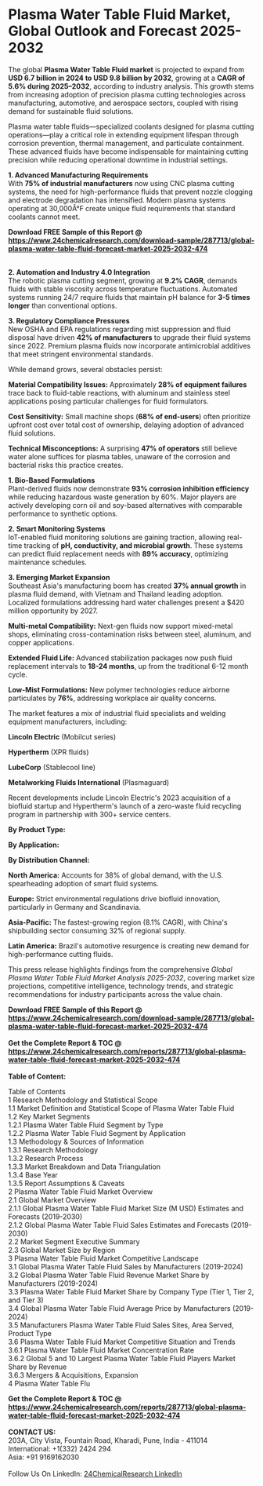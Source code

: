 <h1>Plasma Water Table Fluid Market, Global Outlook and Forecast 2025-2032</h1><p>The global <strong>Plasma Water Table Fluid market</strong> is projected to expand from <strong>USD 6.7 billion in 2024 to USD 9.8 billion by 2032</strong>, growing at a <strong>CAGR of 5.6% during 2025–2032</strong>, according to industry analysis. This growth stems from increasing adoption of precision plasma cutting technologies across manufacturing, automotive, and aerospace sectors, coupled with rising demand for sustainable fluid solutions.</p><p>Plasma water table fluids—specialized coolants designed for plasma cutting operations—play a critical role in extending equipment lifespan through corrosion prevention, thermal management, and particulate containment. These advanced fluids have become indispensable for maintaining cutting precision while reducing operational downtime in industrial settings.</p><p><strong>1. Advanced Manufacturing Requirements</strong><br>
With <strong>75% of industrial manufacturers</strong> now using CNC plasma cutting systems, the need for high-performance fluids that prevent nozzle clogging and electrode degradation has intensified. Modern plasma systems operating at 30,000Â°F create unique fluid requirements that standard coolants cannot meet.</p><div><b>Download FREE Sample of this Report @ 
            <a href="https://www.24chemicalresearch.com/download-sample/287713/global-plasma-water-table-fluid-forecast-market-2025-2032-474">
            https://www.24chemicalresearch.com/download-sample/287713/global-plasma-water-table-fluid-forecast-market-2025-2032-474</a></b></div><br><p><strong>2. Automation and Industry 4.0 Integration</strong><br>
The robotic plasma cutting segment, growing at <strong>9.2% CAGR</strong>, demands fluids with stable viscosity across temperature fluctuations. Automated systems running 24/7 require fluids that maintain pH balance for <strong>3-5 times longer</strong> than conventional options.</p><p><strong>3. Regulatory Compliance Pressures</strong><br>
New OSHA and EPA regulations regarding mist suppression and fluid disposal have driven <strong>42% of manufacturers</strong> to upgrade their fluid systems since 2022. Premium plasma fluids now incorporate antimicrobial additives that meet stringent environmental standards.</p><p>While demand grows, several obstacles persist:</p><p><strong>Material Compatibility Issues:</strong> Approximately <strong>28% of equipment failures</strong> trace back to fluid-table reactions, with aluminum and stainless steel applications posing particular challenges for fluid formulators.</p><p><strong>Cost Sensitivity:</strong> Small machine shops (<strong>68% of end-users</strong>) often prioritize upfront cost over total cost of ownership, delaying adoption of advanced fluid solutions.</p><p><strong>Technical Misconceptions:</strong> A surprising <strong>47% of operators</strong> still believe water alone suffices for plasma tables, unaware of the corrosion and bacterial risks this practice creates.</p><p><strong>1. Bio-Based Formulations</strong><br>
Plant-derived fluids now demonstrate <strong>93% corrosion inhibition efficiency</strong> while reducing hazardous waste generation by 60%. Major players are actively developing corn oil and soy-based alternatives with comparable performance to synthetic options.</p><p><strong>2. Smart Monitoring Systems</strong><br>
IoT-enabled fluid monitoring solutions are gaining traction, allowing real-time tracking of <strong>pH, conductivity, and microbial growth</strong>. These systems can predict fluid replacement needs with <strong>89% accuracy</strong>, optimizing maintenance schedules.</p><p><strong>3. Emerging Market Expansion</strong><br>
Southeast Asia's manufacturing boom has created <strong>37% annual growth</strong> in plasma fluid demand, with Vietnam and Thailand leading adoption. Localized formulations addressing hard water challenges present a $420 million opportunity by 2027.</p><p><strong>Multi-metal Compatibility:</strong> Next-gen fluids now support mixed-metal shops, eliminating cross-contamination risks between steel, aluminum, and copper applications.</p><p><strong>Extended Fluid Life:</strong> Advanced stabilization packages now push fluid replacement intervals to <strong>18-24 months</strong>, up from the traditional 6-12 month cycle.</p><p><strong>Low-Mist Formulations:</strong> New polymer technologies reduce airborne particulates by <strong>76%</strong>, addressing workplace air quality concerns.</p><p>The market features a mix of industrial fluid specialists and welding equipment manufacturers, including:</p><p><strong>Lincoln Electric</strong> (Mobilcut series)</p><p><strong>Hypertherm</strong> (XPR fluids)</p><p><strong>LubeCorp</strong> (Stablecool line)</p><p><strong>Metalworking Fluids International</strong> (Plasmaguard)</p><p>Recent developments include Lincoln Electric's 2023 acquisition of a biofluid startup and Hypertherm's launch of a zero-waste fluid recycling program in partnership with 300+ service centers.</p><p><strong>By Product Type:</strong></p><p><strong>By Application:</strong></p><p><strong>By Distribution Channel:</strong></p><p><strong>North America:</strong> Accounts for 38% of global demand, with the U.S. spearheading adoption of smart fluid systems.</p><p><strong>Europe:</strong> Strict environmental regulations drive biofluid innovation, particularly in Germany and Scandinavia.</p><p><strong>Asia-Pacific:</strong> The fastest-growing region (8.1% CAGR), with China's shipbuilding sector consuming 32% of regional supply.</p><p><strong>Latin America:</strong> Brazil's automotive resurgence is creating new demand for high-performance cutting fluids.</p><p>This press release highlights findings from the comprehensive <em>Global Plasma Water Table Fluid Market Analysis 2025-2032</em>, covering market size projections, competitive intelligence, technology trends, and strategic recommendations for industry participants across the value chain.</p><div><b>Download FREE Sample of this Report @ 
            <a href="https://www.24chemicalresearch.com/download-sample/287713/global-plasma-water-table-fluid-forecast-market-2025-2032-474">
            https://www.24chemicalresearch.com/download-sample/287713/global-plasma-water-table-fluid-forecast-market-2025-2032-474</a></b></div><br><div><b>Get the Complete Report & TOC @ 
            <a href="https://www.24chemicalresearch.com/reports/287713/global-plasma-water-table-fluid-forecast-market-2025-2032-474">
            https://www.24chemicalresearch.com/reports/287713/global-plasma-water-table-fluid-forecast-market-2025-2032-474</a></b></div><br>
            <b>Table of Content:</b><p>Table of Contents<br />
1 Research Methodology and Statistical Scope<br />
1.1 Market Definition and Statistical Scope of Plasma Water Table Fluid<br />
1.2 Key Market Segments<br />
1.2.1 Plasma Water Table Fluid Segment by Type<br />
1.2.2 Plasma Water Table Fluid Segment by Application<br />
1.3 Methodology & Sources of Information<br />
1.3.1 Research Methodology<br />
1.3.2 Research Process<br />
1.3.3 Market Breakdown and Data Triangulation<br />
1.3.4 Base Year<br />
1.3.5 Report Assumptions & Caveats<br />
2 Plasma Water Table Fluid Market Overview<br />
2.1 Global Market Overview<br />
2.1.1 Global Plasma Water Table Fluid Market Size (M USD) Estimates and Forecasts (2019-2030)<br />
2.1.2 Global Plasma Water Table Fluid Sales Estimates and Forecasts (2019-2030)<br />
2.2 Market Segment Executive Summary<br />
2.3 Global Market Size by Region<br />
3 Plasma Water Table Fluid Market Competitive Landscape<br />
3.1 Global Plasma Water Table Fluid Sales by Manufacturers (2019-2024)<br />
3.2 Global Plasma Water Table Fluid Revenue Market Share by Manufacturers (2019-2024)<br />
3.3 Plasma Water Table Fluid Market Share by Company Type (Tier 1, Tier 2, and Tier 3)<br />
3.4 Global Plasma Water Table Fluid Average Price by Manufacturers (2019-2024)<br />
3.5 Manufacturers Plasma Water Table Fluid Sales Sites, Area Served, Product Type<br />
3.6 Plasma Water Table Fluid Market Competitive Situation and Trends<br />
3.6.1 Plasma Water Table Fluid Market Concentration Rate<br />
3.6.2 Global 5 and 10 Largest Plasma Water Table Fluid Players Market Share by Revenue<br />
3.6.3 Mergers & Acquisitions, Expansion<br />
4 Plasma Water Table Flu</p><div><b>Get the Complete Report & TOC @ 
            <a href="https://www.24chemicalresearch.com/reports/287713/global-plasma-water-table-fluid-forecast-market-2025-2032-474">
            https://www.24chemicalresearch.com/reports/287713/global-plasma-water-table-fluid-forecast-market-2025-2032-474</a></b></div><br><b>CONTACT US:</b><br>
            203A, City Vista, Fountain Road, Kharadi, Pune, India - 411014<br>
            International: +1(332) 2424 294<br>
            Asia: +91 9169162030 <br><br>
            Follow Us On LinkedIn: <a href="https://www.linkedin.com/company/24chemicalresearch/">24ChemicalResearch LinkedIn</a>